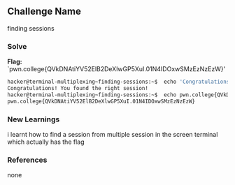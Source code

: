 ## Challenge Name
finding sessions

### Solve
**Flag:** `pwn.college{QVkDNAtiYV52ElB2DeXlwGP5XuI.01N4IDOxwSMzEzNzEzW}'

```bash
hacker@terminal-multiplexing~finding-sessions:~$  echo 'Congratulations! You found the right session!'
Congratulations! You found the right session!
hacker@terminal-multiplexing~finding-sessions:~$  echo pwn.college{QVkDNAtiYV52ElB2DeXlwGP5XuI.01N4IDOxwSMzEzNzEzW}
pwn.college{QVkDNAtiYV52ElB2DeXlwGP5XuI.01N4IDOxwSMzEzNzEzW}
```

### New Learnings
i learnt how to find a session from multiple session in the screen terminal which actually has the flag

### References 
none
